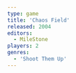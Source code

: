 ```yaml
---
type: game
title: 'Chaos Field'
released: 2004
editors: 
  - MileStone
players: 2
genres:
  - 'Shoot Them Up'
---
```

